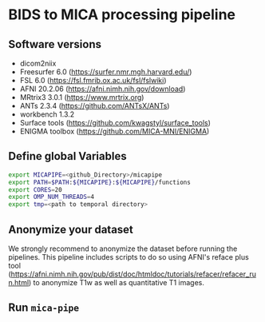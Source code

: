 # BIDS to MICA processing pipeline  

## Software versions
- dicom2niix  
- Freesurfer  6.0   (https://surfer.nmr.mgh.harvard.edu/)  
- FSL         6.0   (https://fsl.fmrib.ox.ac.uk/fsl/fslwiki)  
- AFNI        20.2.06  (https://afni.nimh.nih.gov/download)  
- MRtrix3     3.0.1 (https://www.mrtrix.org)  
- ANTs        2.3.4 (https://github.com/ANTsX/ANTs)  
- workbench   1.3.2
- Surface tools (https://github.com/kwagstyl/surface_tools) 
- ENIGMA toolbox (https://github.com/MICA-MNI/ENIGMA) 

## Define global Variables
```bash
export MICAPIPE=<github_Directory>/micapipe  
export PATH=$PATH:${MICAPIPE}:${MICAPIPE}/functions  
export CORES=20  
export OMP_NUM_THREADS=4  
export tmp=<path to temporal directory>  
```

## Anonymize your dataset
We strongly recommend to anonymize the dataset before running the pipelines. This pipeline includes scripts to do so using AFNI's reface plus tool (https://afni.nimh.nih.gov/pub/dist/doc/htmldoc/tutorials/refacer/refacer_run.html) to anonymize T1w as well as quantitative T1 images.

## Run `mica-pipe`

